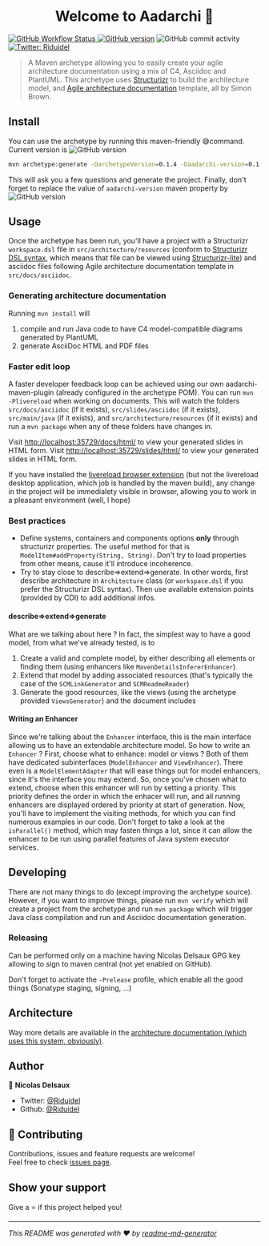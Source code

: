 <h1 align="center">Welcome to Aadarchi 👋</h1>
<p>
	<a href="https://github.com/Riduidel/aadarchi/actions?query=workflow%3A%22Java+CI+with+Maven%22">
<img alt="GitHub Workflow Status" src="https://img.shields.io/github/workflow/status/Riduidel/aadarchi/Java%20CI%20with%20Maven">
	</a>
  <a href="https://github.com/Riduidel/aadarchi/releases" target="_blank"><img src="https://badge.fury.io/gh/Riduidel%2Faadarchi.svg" alt="GitHub version"></a>
<img alt="GitHub commit activity" src="https://img.shields.io/github/commit-activity/m/Riduidel/aadarchi">
  <a href="https://twitter.com/Riduidel" target="_blank">
    <img alt="Twitter: Riduidel" src="https://img.shields.io/twitter/follow/Riduidel.svg?style=social" />
  </a>
</p>

> A Maven archetype allowing you to easily create your agile architecture documentation using a mix of C4, Asciidoc and PlantUML. This archetype uses [Structurizr](https://github.com/structurizr/java/) to build the architecture model, and [Agile architecture documentation](https://web.archive.org/web/20210518020154/http://www.codingthearchitecture.com/2016/05/31/agile_software_architecture_documentation.html) template, all by Simon Brown.

## Install

You can use the archetype by running this maven-friendly 😅command.
Current version is ![GitHub version](https://badge.fury.io/gh/Riduidel%2Faadarchi.svg)

```sh
mvn archetype:generate -DarchetypeVersion=0.1.4 -Daadarchi-version=0.1.4 -DarchetypeGroupId=io.github.Riduidel.aadarchi -DarchetypeArtifactId=archetype 
```

This will ask you a few questions and generate the project.
Finally, don't forget to replace the value of `aadarchi-version` maven property by ![GitHub version](https://badge.fury.io/gh/Riduidel%2Faadarchi.svg)

## Usage

Once the archetype has been run, you'll have a project with a Structurizr `workspace.dsl` file in `src/architecture/resources` (conform to [Structurizr DSL syntax](https://github.com/structurizr/dsl/blob/master/docs/language-reference.md), which means that file can be viewed using [Structurizr-lite](https://dev.to/simonbrown/getting-started-with-structurizr-lite-27d0))
and asciidoc files following Agile architecture documentation template in `src/docs/asciidoc`.

### Generating architecture documentation
Running `mvn install` will 

1. compile and run Java code to have C4 model-compatible diagrams generated by PlantUML
1. generate AsciiDoc HTML and PDF files

### Faster edit loop
A faster developer feedback loop can be achieved using our own aadarchi-maven-plugin (already configured in the archetype POM).
You can run `mvn -Plivereload` when working on documents.
This will watch the folders 
`src/docs/asciidoc` (if it exists), 
`src/slides/asciidoc` (if it exists), 
`src/main/java` (if it exists), 
and `src/architecture/resources` (if it exists)
and run a `mvn package` when any of these folders have changes in.

Visit [http://localhost:35729/docs/html/](http://localhost:35729/docs/html/) to view your generated slides in HTML form.
Visit [http://localhost:35729/slides/html/](http://localhost:35729/slides/html/) to view your generated slides in HTML form.

If you have installed the [livereload browser extension](http://livereload.com/extensions/) (but not the livereload desktop application, which job is handled by the maven build), any change in the project will be immedialety  visible in browser, allowing you to work in a pleasant environment (well, I hope)

### Best practices
* Define systems, containers and components options **only** through structurizr properties. 
The useful method for that is `ModelItem#addProperty(String, String)`. 
Don't try to load properties from other means, cause it'll introduce incoherence.
* Try to stay close to describe=>extend=>generate. In other words, first describe architecture in `Architecture` class (or `workspace.dsl` if you prefer the Structurizr DSL syntax). 
Then use available extension points (provided by CDI) to add additional infos.

#### describe=>extend=>generate
What are we talking about here ?
In fact, the simplest way to have a good model, from what we've already tested, is to

1. Create a valid and complete model, by either describing all elements or finding them (using enhancers like `MavenDetailsInfererEnhancer`)
2. Extend that model by adding associated resources (that's typically the case of the `SCMLinkGenerator` and `SCMReadmeReader`)
3. Generate the good resources, like the views (using the archetype provided `ViewsGenerator`) and the document includes

#### Writing an Enhancer
Since we're talking about the `Enhancer` interface, this is the main interface allowing us to have an extendable architecture model.
So how to write an `Enhancer` ? 
First, choose what to enhance: model or views ? 
Both of them have dedicated subinterfaces (`ModelEnhancer` and `ViewEnhancer`).
There even is a `ModelElementAdapter` that will ease things out for model enhancers, since it's the interface you may extend.
So, once you've chosen what to extend, choose when this enhancer will run by setting a priority.
This priority defines the order in which the enhacer will run, and all running enhancers are displayed ordered by priority at start of generation.
Now, you'll have to implement the visiting methods, for which you can find numerous examples in our code.
Don't forget to take a look at the `isParallel()` method, which may fasten things a lot, since it can allow the enhancer to be run using parallel features of Java system executor services.

## Developing
There are not many things to do (except improving the archetype source).
However, if you want to improve things, 
please run `mvn verify` which will create a project from the archetype and 
run `mvn package` which will trigger Java class compilation and run and Asciidoc documentation generation.

### Releasing
Can be performed only on a machine having Nicolas Delsaux GPG key allowing to sign to maven central (not yet enabled on GitHub).

Don't forget to activate the `-Prelease` profile, which enable all the good things (Sonatype staging, signing, ...)

## Architecture
Way more details are available in the [architecture documentation (which uses this system, obviously)](https://riduidel.github.io/aadarchi/).

## Author

👤 **Nicolas Delsaux**

* Twitter: [@Riduidel](https://twitter.com/Riduidel)
* Github: [@Riduidel](https://github.com/Riduidel)

## 🤝 Contributing

Contributions, issues and feature requests are welcome!<br />Feel free to check [issues page](https://github.com/Riduidel/aadarchi/issues).

## Show your support

Give a ⭐️ if this project helped you!

***
_This README was generated with ❤️ by [readme-md-generator](https://github.com/kefranabg/readme-md-generator)_
